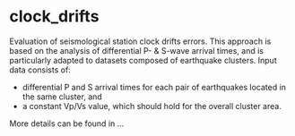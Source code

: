# clock_drifts
Evaluation of seismological station clock drifts errors.
This approach is based on the analysis of differential P- & S-wave arrival times, and is particularly adapted to datasets composed of earthquake clusters.
Input data consists of: 
- differential P and S arrival times for each pair of earthquakes located in the same cluster, and
- a constant Vp/Vs value, which should hold for the overall cluster area.

More details can be found in ...
